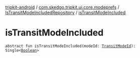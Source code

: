 [tripkit-android](../../index.md) / [com.skedgo.tripkit.ui.core.modeprefs](../index.md) / [IsTransitModeIncludedRepository](index.md) / [isTransitModeIncluded](./is-transit-mode-included.md)

# isTransitModeIncluded

`abstract fun isTransitModeIncluded(modeId: `[`TransitModeId`](../-transit-mode-id.md)`): Single<`[`Boolean`](https://kotlinlang.org/api/latest/jvm/stdlib/kotlin/-boolean/index.html)`>`